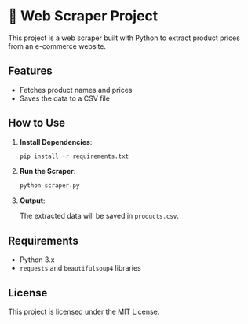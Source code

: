 # 🛒 Web Scraper Project

This project is a web scraper built with Python to extract product prices from an e-commerce website.

## Features

- Fetches product names and prices
- Saves the data to a CSV file

## How to Use

1. **Install Dependencies**:

    ```bash
    pip install -r requirements.txt
    ```

2. **Run the Scraper**:

    ```bash
    python scraper.py
    ```

3. **Output**:

    The extracted data will be saved in `products.csv`.

## Requirements

- Python 3.x
- `requests` and `beautifulsoup4` libraries

## License

This project is licensed under the MIT License.
